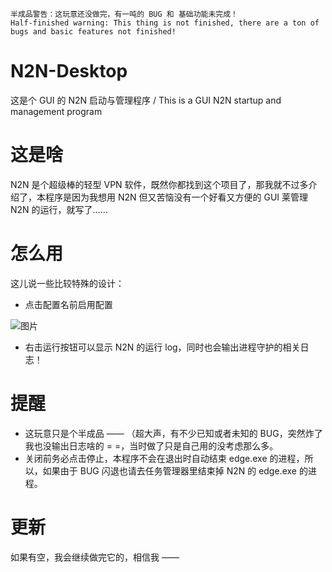 ~~~
半成品警告：这玩意还没做完，有一吨的 BUG 和 基础功能未完成！
Half-finished warning: This thing is not finished, there are a ton of bugs and basic features not finished!
~~~

# N2N-Desktop
这是个 GUI 的 N2N 启动与管理程序 / This is a GUI N2N startup and management program

# 这是啥
N2N 是个超级棒的轻型 VPN 软件，既然你都找到这个项目了，那我就不过多介绍了，本程序是因为我想用 N2N 但又苦恼没有一个好看又方便的 GUI 莱管理 N2N 的运行，就写了……

# 怎么用
这儿说一些比较特殊的设计：

- 点击配置名前启用配置


![图片](https://stapx.chuhelan.com/lib/pic/n.png)


- 右击运行按钮可以显示 N2N 的运行 log，同时也会输出进程守护的相关日志！

# 提醒
- 这玩意只是个半成品 —— （超大声，有不少已知或者未知的 BUG，突然炸了我也没输出日志啥的 = =，当时做了只是自己用的没考虑那么多。
- 关闭前务必点击停止，本程序不会在退出时自动结束 edge.exe 的进程，所以，如果由于 BUG 闪退也请去任务管理器里结束掉 N2N 的 edge.exe 的进程。

# 更新
如果有空，我会继续做完它的，相信我 ——
